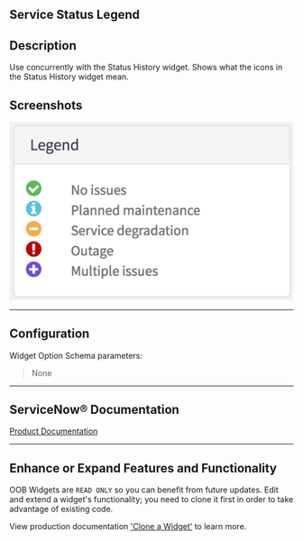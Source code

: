 ##  Service Status Legend

## Description

Use concurrently with the Status History widget. Shows what the icons in the Status History widget mean.

## Screenshots
![alt text](../images/WidgetSystemStatusLegend.png "Widget System Status Legend")

---
## Configuration

Widget Option Schema parameters:
> None
---
## ServiceNow® Documentation
[Product Documentation](https://docs.servicenow.com/search?q=Service+Status+Legend) 

---
## Enhance or Expand Features and Functionality

OOB Widgets are `READ ONLY` so you can benefit from future updates. Edit and extend a widget's functionality; you need to clone it first in order to take advantage of existing code.

View production documentation ['Clone a Widget'](https://docs.servicenow.com/search?q=Clone+a+Widget) to learn more.
